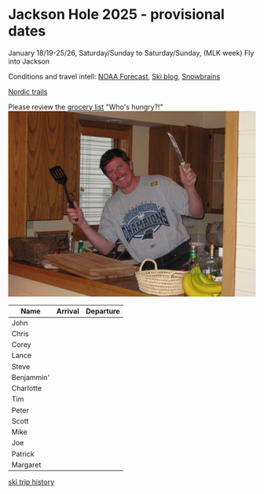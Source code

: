 # Jackson Hole 2025 - provisional dates

January 18/19-25/26, Saturday/Sunday to Saturday/Sunday, (MLK week)
Fly into Jackson

Conditions and travel intell:
[NOAA Forecast](https://forecast.weather.gov/MapClick.php?lat=43.704&lon=-110.4884),
[Ski blog](https://www.ski.com/blog/),
[Snowbrains](https://snowbrains.com/)

[Nordic trails](https://jhnordic.com/)

Please review the [grocery list](https://docs.google.com/document/d/1i4ODs6pL9yMEJcBhlv133xWCDkWIRFX0/edit)
"Who's hungry?!"
![Chef Mike!](0903ski_JacksonHole_Mike.jpg)

Name | Arrival | Departure |
---|---|----|
John |  |  |
Chris |  |  |
Corey |  |  |
Lance |  |  |
Steve |  |  |
Benjammin' |  |  |
Charlotte |  |  |
Tim |  |  |
Peter |  |  |
Scott |  |  |
Mike |  |  |
Joe |  |  |
Patrick |  |  |
Margaret |  |  |

[ski trip history](ski-trip-history)
